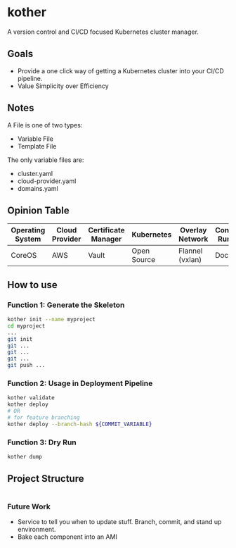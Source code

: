 # kother

A version control and CI/CD focused Kubernetes cluster manager.

## Goals

* Provide a one click way of getting a Kubernetes cluster into your CI/CD pipeline.
* Value Simplicity over Efficiency

## Notes

A File is one of two types:
  * Variable File
  * Template File

The only variable files are:

* cluster.yaml
* cloud-provider.yaml
* domains.yaml

## Opinion Table

| Operating System | Cloud Provider | Certificate Manager | Kubernetes | Overlay Network | Container Runtime |
| --- | --- | --- | --- | --- | --- |
| CoreOS | AWS | Vault | Open Source | Flannel (vxlan) | Docker |

## How to use

### Function 1: Generate the Skeleton

```bash
kother init --name myproject
cd myproject
...
git init
git ...
git ...
git ...
git push ...
```

### Function 2: Usage in Deployment Pipeline

```bash
kother validate
kother deploy
# OR
# for feature branching
kother deploy --branch-hash ${COMMIT_VARIABLE}
```

### Function 3: Dry Run 

```bash
kother dump
```

## Project Structure

```bash

```

### Future Work

* Service to tell you when to update stuff. Branch, commit, and stand up environment.
* Bake each component into an AMI